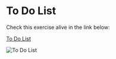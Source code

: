 # To Do List

Check this exercise alive in the link below:

[To Do List](https://todo-list-zgrniqxdyl.now.sh)

![To Do List](https://image.prntscr.com/image/JdFW8gtKSZaeaHrjPG_m-Q.png)